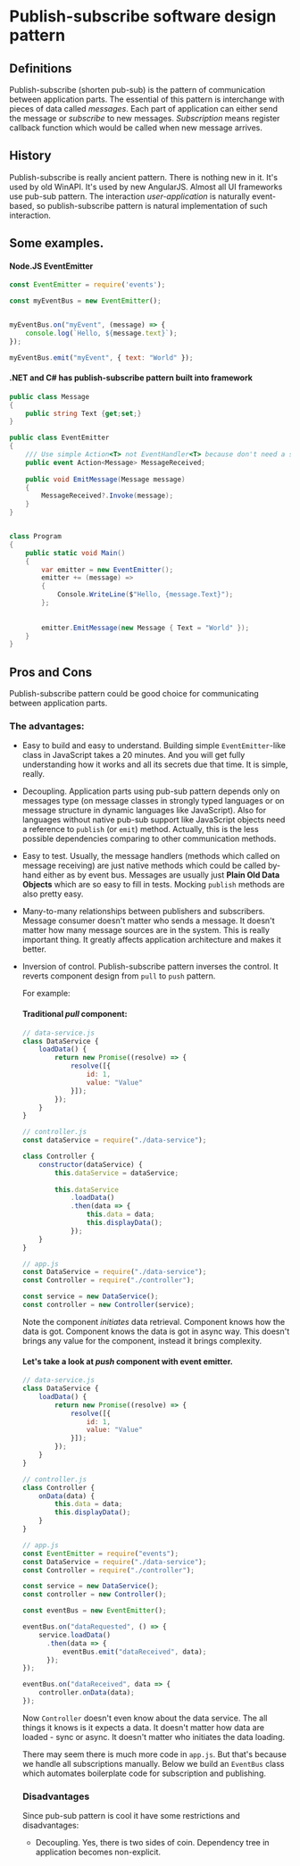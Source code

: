 # Publish-subscribe software design pattern

## Definitions

Publish-subscribe (shorten pub-sub) is the pattern of communication between application parts. 
The essential of this pattern is interchange with pieces of data called *messages*. 
Each part of application can either send the message or *subscribe* to new messages.
*Subscription* means register callback function which would be called when new message arrives.

## History

Publish-subscribe is really ancient pattern. There is nothing new in it. 
It's used by old WinAPI. It's used by new AngularJS. 
Almost all UI frameworks use pub-sub pattern.
The interaction *user-application* is naturally event-based, 
so publish-subscribe pattern is natural implementation of such interaction.

## Some examples. 

#### Node.JS EventEmitter
```javascript
const EventEmitter = require('events');

const myEventBus = new EventEmitter();


myEventBus.on("myEvent", (message) => {
    console.log(`Hello, ${message.text}`);
});

myEventBus.emit("myEvent", { text: "World" });

```

#### .NET and C# has publish-subscribe pattern built into framework
```C#
public class Message
{
    public string Text {get;set;}
}

public class EventEmitter 
{
    /// Use simple Action<T> not EventHandler<T> because don't need a sender here.
    public event Action<Message> MessageReceived;
    
    public void EmitMessage(Message message)
    {
        MessageReceived?.Invoke(message);
    }
}


class Program
{
    public static void Main() 
    {
        var emitter = new EventEmitter();
        emitter += (message) => 
        {
            Console.WriteLine($"Hello, {message.Text}");        
        };
        
        
        emitter.EmitMessage(new Message { Text = "World" });
    }
}
```

## Pros and Cons

Publish-subscribe pattern could be good choice for communicating between application parts. 

### The advantages:

* Easy to build and easy to understand. 
  Building simple `EventEmitter`-like class in JavaScript takes a 20 minutes.
  And you will get fully understanding how it works and all its secrets due that time.
  It is simple, really.
  
* Decoupling. Application parts using pub-sub pattern depends only on messages type 
  (on message classes in strongly typed languages or on message structure in dynamic languages like JavaScript).
  Also for languages without native pub-sub support like JavaScript objects 
  need a reference to `publish` (or `emit`) method. 
  Actually, this is the less possible dependencies comparing to other communication methods.
  
* Easy to test. 
  Usually, the message handlers (methods which called on message receiving) 
  are just native methods which could be called by-hand either as by event bus.
  Messages are usually just **Plain Old Data Objects** which are so easy to fill in tests.
  Mocking `publish` methods are also pretty easy.
  
* Many-to-many relationships between publishers and subscribers.
  Message consumer doesn't matter who sends a message. 
  It doesn't matter how many message sources are in the system.
  This is really important thing. It greatly affects application architecture and makes it better.
  
* Inversion of control. Publish-subscribe pattern inverses the control. 
  It reverts component design from `pull` to `push` pattern.
  
  For example:
  
  #### Traditional *pull* component:
  
  ```javascript  
  // data-service.js
  class DataService {
      loadData() {
          return new Promise((resolve) => {
              resolve([{
                  id: 1,
                  value: "Value"
              }]);
          });
      }
  }    
  
  // controller.js
  const dataService = require("./data-service");
  
  class Controller {
      constructor(dataService) {
          this.dataService = dataService;
          
          this.dataService
              .loadData()
              .then(data => {
                  this.data = data;
                  this.displayData();
              });
      }
  }
  
  // app.js
  const DataService = require("./data-service");
  const Controller = require("./controller");
  
  const service = new DataService();
  const controller = new Controller(service);
  ```   
    
  Note the component *initiates* data retrieval. 
  Component knows how the data is got. 
  Component knows the data is got in async way.
  This doesn't brings any value for the component, instead it brings complexity.
  
  #### Let's take a look at *push* component with event emitter. 
  
  ```javascript
  // data-service.js
  class DataService {
      loadData() {
          return new Promise((resolve) => {
              resolve([{
                  id: 1,
                  value: "Value"
              }]);
          });
      }
  }  
  
  // controller.js
  class Controller {
      onData(data) {
          this.data = data;
          this.displayData();
      }
  }
  
  // app.js
  const EventEmitter = require("events");
  const DataService = require("./data-service");
  const Controller = require("./controller");
  
  const service = new DataService();
  const controller = new Controller();
  
  const eventBus = new EventEmitter();
  
  eventBus.on("dataRequested", () => {
      service.loadData()
        .then(data => {
            eventBus.emit("dataReceived", data);
        });
  });
  
  eventBus.on("dataReceived", data => {
      controller.onData(data);
  });  
  ```
  
  Now `Controller` doesn't even know about the data service. 
  The all things it knows is it expects a data. 
  It doesn't matter how data are loaded - sync or async.
  It doesn't matter who initiates the data loading.   
  
  There may seem there is much more code in `app.js`. 
  But that's because we handle all subscriptions manually. 
  Below we build an `EventBus` class which automates boilerplate code for subscription and publishing. 
  
  
  ### Disadvantages
  
  Since pub-sub pattern is cool it have some restrictions and disadvantages:
  
  * Decoupling. 
    Yes, there is two sides of coin. 
    Dependency tree in application becomes non-explicit.  